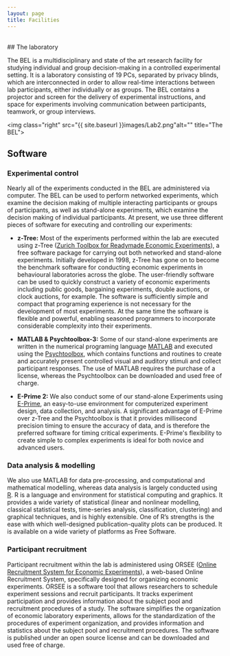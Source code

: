 ```yaml
---
layout: page
title: Facilities
---
```


<br>
## The laboratory

The BEL is a multidisciplinary and state of the art research facility for studying individual and group decision-making in a controlled experimental setting. It is a laboratory consisting of 19 PCs, separated by privacy blinds, which are interconnected in order to allow real-time interactions between lab participants, either individually or as groups. The BEL contains a projector and screen for the delivery of experimental instructions, and space for experiments involving communication between participants, teamwork, or group interviews. 

<img class="right" src="{{ site.baseurl }}images/Lab2.png"alt="" title="The BEL">

## Software

### Experimental control 

Nearly all of the experiments conducted in the BEL are administered via computer. The BEL can be used to perform networked experiments, which examine the decision making of multiple interacting participants or groups of participants, as well as stand-alone experiments, which examine the decision making of individual participants. At present, we use three different pieces of software for executing and controlling our experiments:
 
* **z-Tree:** Most of the experiments performed within the lab are executed using z-Tree (<a href="http://www.ztree.uzh.ch/index.html">Zurich Toolbox for Readymade Economic Experiments</a>), a free software package for carrying out both networked and stand-alone experiments. Initially developed in 1998, z-Tree has gone on to become the benchmark software for conducting economic experiments in behavioural laboratories across the globe. The user-friendly software can be used to quickly construct a variety of economic experiments including public goods, bargaining experiments, double auctions, or clock auctions, for example. The software is sufficiently simple and compact that programing experience is not necessary for the development of most experiments. At the same time the software is flexible and powerful, enabling seasoned programmers to incorporate considerable complexity into their experiments.
 
* **MATLAB & Psychtoolbox-3:** Some of our stand-alone experiments are written in the numerical programing language <a href="http://au.mathworks.com/products/matlab/">MATLAB</a> and executed using the <a href="http://psychtoolbox.org">Psychtoolbox</a>, which contains functions and routines to create and accurately present controlled visual and auditory stimuli and collect participant responses. The use of MATLAB requires the purchase of a license, whereas the Psychtoolbox can be downloaded and used free of charge.
	
* **E-Prime 2:** We also conduct some of our stand-alone Experiments using <a href="http://www.pstnet.com/eprime.cfm">E-Prime</a>, an easy-to-use environment for computerized experiment design, data collection, and analysis. A significant advantage of E-Prime over z-Tree and the Psychtoolbox is that it provides millisecond precision timing to ensure the accuracy of data, and is therefore the preferred software for timing critical experiments. E-Prime's flexibility to create simple to complex experiments is ideal for both novice and advanced users.

### Data analysis & modelling
We also use MATLAB for data pre-processing, and computational and mathematical modelling, whereas data analysis is largely conducted using <a href="http://www.r-project.org">R</a>. R is a language and environment for statistical computing and graphics. It provides a wide variety of statistical (linear and nonlinear modelling, classical statistical tests, time-series analysis, classification, clustering) and graphical techniques, and is highly extensible. One of R’s strengths is the ease with which well-designed publication-quality plots can be produced. It is available on a wide variety of platforms as Free Software.  

### Participant recruitment 
Participant recruitment within the lab is administered using ORSEE (<a href="http://www.orsee.org/web/index.php">Online Recruitment System for Economic Experiments</a>), a web-based Online Recruitment System, specifically designed for organizing economic experiments. ORSEE is a software tool that allows researchers to schedule experiment sessions and recruit participants. It tracks experiment participation and provides information about the subject pool and recruitment procedures of a study. The software simplifies the organization of economic laboratory experiments, allows for the standardization of the procedures of experiment organization, and provides information and statistics about the subject pool and recruitment procedures. The software is published under an open source license and can be downloaded and used free of charge.